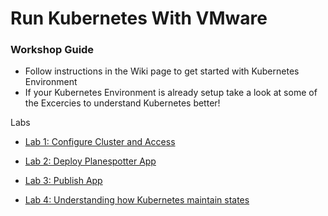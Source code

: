 # Run Kubernetes With VMware

### Workshop Guide

- Follow instructions in the Wiki page to get started with Kubernetes Environment
- If your Kubernetes Environment is already setup take a look at some of the Excercies to understand Kubernetes better!

Labs

- [Lab 1: Configure Cluster and Access](https://github.com/Boskey/run_kubernetes_with_vmware/wiki)  

- [Lab 2: Deploy Planespotter App](https://github.com/Boskey/run_kubernetes_with_vmware/wiki/Deploy-Plane-Spotter)
 
- [Lab 3: Publish App](https://github.com/Boskey/run_kubernetes_with_vmware/wiki/Publish-Planespotter-App)
 
- [Lab 4: Understanding how Kubernetes maintain states](https://github.com/Boskey/run_kubernetes_with_vmware/wiki/Kubernetes-Replicasets)
